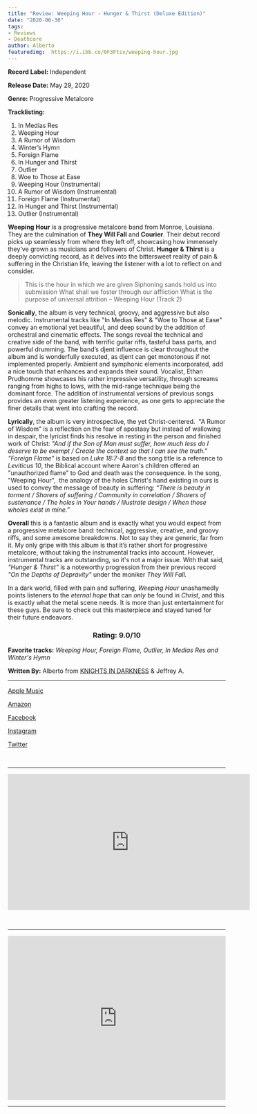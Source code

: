```yaml
---
title: "Review: Weeping Hour - Hunger & Thirst (Deluxe Edition)"
date: "2020-06-30"
tags:
- Reviews
- Deathcore
author: Alberto
featuredimg:  https://i.ibb.co/0F3Ftsx/weeping-hour.jpg
---
```


**Record Label:** Independent 

**Release Date:** May 29, 2020

**Genre:** Progressive Metalcore

**Tracklisting:** 

1. In Medias Res 
2. Weeping Hour 
3. A Rumor of Wisdom 
4. Winter’s Hymn 
5. Foreign Flame 
6. In Hunger and Thirst 
7. Outlier 
8. Woe to Those at Ease 
9. Weeping Hour (Instrumental) 
10. A Rumor of Wisdom (Instrumental) 
11. Foreign Flame (Instrumental) 
12. In Hunger and Thirst (Instrumental) 
13. Outlier (Instrumental)

**Weeping Hour** is a progressive metalcore band from Monroe, Louisiana. They are the culmination of **They Will Fall** and **Courier**. Their debut record picks up seamlessly from where they left off, showcasing how immensely they’ve grown as musicians and followers of Christ. **Hunger & Thirst** is a deeply convicting record, as it delves into the bittersweet reality of pain & suffering in the Christian life, leaving the listener with a lot to reflect on and consider.

> This is the hour in which we are given Siphoning sands hold us into submission What shall we foster through our affliction What is the purpose of universal attrition – Weeping Hour (Track 2)

**Sonically**, the album is very technical, groovy, and aggressive but also melodic. Instrumental tracks like "In Medias Res" & "Woe to Those at Ease" convey an emotional yet beautiful, and deep sound by the addition of orchestral and cinematic effects. The songs reveal the technical and creative side of the band, with terrific guitar riffs, tasteful bass parts, and powerful drumming. The band’s djent influence is clear throughout the album and is wonderfully executed, as djent can get monotonous if not implemented properly. Ambient and symphonic elements incorporated, add a nice touch that enhances and expands their sound. Vocalist, Ethan Prudhomme showcases his rather impressive versatility, through screams ranging from highs to lows, with the mid-range technique being the dominant force. The addition of instrumental versions of previous songs provides an even greater listening experience, as one gets to appreciate the finer details that went into crafting the record.

**Lyrically**, the album is very introspective, the yet Christ-centered.  "A Rumor of Wisdom" is a reflection on the fear of apostasy but instead of wallowing in despair, the lyricist finds his resolve in resting in the person and finished work of Christ: _"And if the Son of Man must suffer, how much less do I deserve to be exempt / Create the context so that I can see the truth."_ _"Foreign Flame"_ is based on _Luke 18:7-8_ and the song title is a reference to _Leviticus 10_, the Biblical account where Aaron's children offered an "unauthorized flame" to God and death was the consequence. In the song, "Weeping Hour",  the analogy of the holes Christ's hand existing in ours is used to convey the message of beauty in suffering: _“There is beauty in torment / Sharers of suffering / Community in correlation / Sharers of sustenance / The holes in Your hands / Illustrate design / When those wholes exist in mine.”_

**Overall** this is a fantastic album and is exactly what you would expect from a progressive metalcore band: technical, aggressive, creative, and groovy riffs, and some awesome breakdowns. Not to say they are generic, far from it. My only gripe with this album is that it’s rather short for progressive metalcore, without taking the instrumental tracks into account. However, instrumental tracks are outstanding, so it's not a major issue. With that said, _"Hunger & Thirst"_ is a noteworthy progression from their previous record _"On the Depths of Depravity"_ under the moniker _They Will Fall._

In a dark world, filled with pain and suffering, _Weeping Hour_ unashamedly points listeners to the _eternal hope_ that can _only_ be found in _Christ_, and this is exactly what the metal scene needs. It is more than just entertainment for these guys. Be sure to check out this masterpiece and stayed tuned for their future endeavors.

<h3 style="text-align:center;">Rating: 9.0/10</h3>

**Favorite tracks:** _Weeping Hour, Foreign Flame, Outlier, In Medias Res and Winter's Hymn_

**Written By:** Alberto from [KNIGHTS IN DARKNESS](https://www.instagram.com/knights_in_darkness/?hl=en) & Jeffrey A.

* * *

[Apple Music](https://music.apple.com/ca/album/hunger-thirst-deluxe-edition/1510713404)

[Amazon](https://www.amazon.com/Hunger-Thirst-Deluxe-Weeping-Hour/dp/B087P37QKF)

[Facebook](https://web.facebook.com/WeepingHour)

[Instagram](https://www.instagram.com/weepinghour/?hl=en)

[Twitter](https://twitter.com/HourWeeping)

 <hr>

<div class="video-container"><iframe src="https://www.youtube.com/embed/-I0GR7By6qo" width="560" height="315" frameborder="0"></iframe></div>

 <hr>

<iframe src="https://open.spotify.com/embed/album/276zBSkzPYWYskO07Ca4O4" style="border: 0; width: 100%; height: 380px;" allowfullscreen allow="encrypted-media"></iframe>


<hr>

